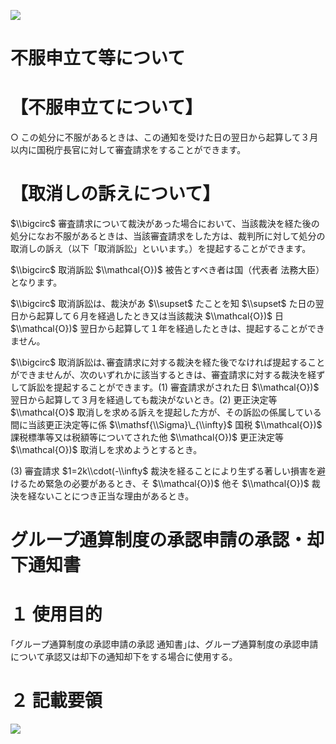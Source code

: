 ![](https://www.nta.go.jp/tmp/589e0c95-c78d-427d-bc17-589bb255ed50/images/ac903a042744313d0823f44fbf0c2a8d717583546c5794642beea190123e90e2.jpg)

# 不服申立て等について

# 【不服申立てについて】

○ この処分に不服があるときは、この通知を受けた日の翌日から起算して３月以内に国税庁長官に対して審査請求をすることができます。

# 【取消しの訴えについて】

$\\bigcirc$ 審査請求について裁決があった場合において、当該裁決を経た後の処分になお不服があるときは、当該審査請求をした方は、裁判所に対して処分の取消しの訴え（以下「取消訴訟」といいます。）を提起することができます。

$\\bigcirc$ 取消訴訟 $\\mathcal{O})$ 被告とすべき者は国（代表者 法務大臣）となります。

$\\bigcirc$ 取消訴訟は、裁決があ $\\supset$ たことを知 $\\supset$ た日の翌日から起算して６月を経過したとき又は当該裁決 $\\mathcal{O})$ 日 $\\mathcal{O})$ 翌日から起算して１年を経過したときは、提起することができません。

$\\bigcirc$ 取消訴訟は､審査請求に対する裁決を経た後でなければ提起することができませんが、次のいずれかに該当するときは、審査請求に対する裁決を経ずして訴訟を提起することができます。(1) 審査請求がされた日 $\\mathcal{O})$ 翌日から起算して３月を経過しても裁決がないとき。(2) 更正決定等 $\\mathcal{O}$ 取消しを求める訴えを提起した方が、その訴訟の係属している間に当該更正決定等に係 $\\mathsf{\\Sigma}\_{\\infty}$ 国税 $\\mathcal{O})$ 課税標準等又は税額等についてされた他 $\\mathcal{O})$ 更正決定等 $\\mathcal{O})$ 取消しを求めようとするとき。

(3) 審査請求 $1=2k\\cdot(-\\infty$ 裁決を経ることにより生ずる著しい損害を避けるため緊急の必要があるとき、そ $\\mathcal{O})$ 他そ $\\mathcal{O})$ 裁決を経ないことにつき正当な理由があるとき。

# グループ通算制度の承認申請の承認・却下通知書

# １ 使用目的

｢グループ通算制度の承認申請の承認 通知書｣は、グループ通算制度の承認申請について承認又は却下の通知却下をする場合に使用する。

# ２ 記載要領

![](https://www.nta.go.jp/tmp/589e0c95-c78d-427d-bc17-589bb255ed50/images/a4bd894597c1c5f72d8258f531056ebecc8664d28817e97651f43383462978cb.jpg)